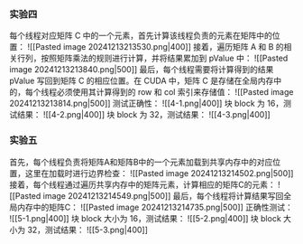 ### 实验四
每个线程对应矩阵 C 中的一个元素，首先计算该线程负责的元素在矩阵中的位置：
![[Pasted image 20241213213530.png|400]]
接着，遍历矩阵 A 和 B 的相关行列，按照矩阵乘法的规则进行计算，并将结果累加到 pValue 中：
![[Pasted image 20241213213840.png|500]]
最后，每个线程需要将计算得到的结果 pValue 写回到矩阵 C 的相应位置。在 CUDA 中，矩阵 C 是存储在全局内存中的，每个线程必须使用其计算得到的 row 和 col 索引来存储值：
![[Pasted image 20241213213814.png|500]]
测试正确性：
![[4-1.png|400]]
块 block 为 16，测试结果：
![[4-2.png|400]]
块 block 为 32，测试结果：
![[4-3.png|400]]


### 实验五
首先，每个线程负责将矩阵A和矩阵B中的一个元素加载到共享内存中的对应位置，这里在加载时进行边界检查：
![[Pasted image 20241213214502.png|500]]
接着，每个线程通过遍历共享内存中的矩阵元素，计算相应的矩阵C的元素：
![[Pasted image 20241213214549.png|500]]
最后，每个线程将计算结果写回全局内存中的矩阵C：
![[Pasted image 20241213214735.png|500]]
正确性测试：
![[5-1.png|400]]
块 block 大小为 16，测试结果：
![[5-2.png|400]]
块 block 大小为 32，测试结果：
![[5-3.png|400]]